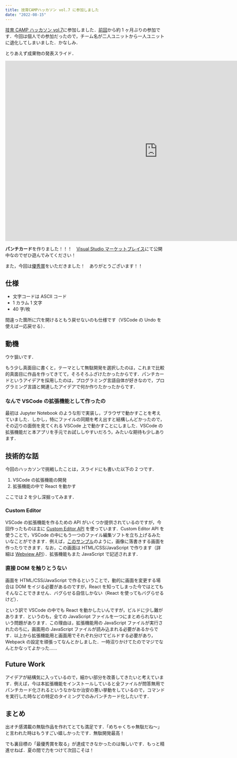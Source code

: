 ```yaml
---
title: 技育CAMPハッカソン vol.7 に参加しました
date: "2022-08-15"
---
```


[技育 CAMP ハッカソン vol.7](https://talent.supporterz.jp/events/3207890b-4b45-46f6-881b-e761a919cbe1/)に参加しました．[前回](../giiku-camp-vol5-2022)から約 1 ヶ月ぶりの参加です．今回は個人での参加だったので，チーム名が二人ユニットから一人ユニットに退化してしまいました．かなしみ．

とりあえず成果物の発表スライド．

<iframe src="https://docs.google.com/presentation/d/e/2PACX-1vRUZaL9QFT-tDAP4fqaN_OGuckstUbYwyJhPw0mwrVSHZgaKR8iauKAD6S385s15vyYAUWRybojNPgo/embed?start=false&loop=false&delayms=3000" frameborder="0" width="960" height="569" allowfullscreen="true" mozallowfullscreen="true" webkitallowfullscreen="true"></iframe>

**パンチカード**を作りました！！！　[Visual Studio マーケットプレイス](https://marketplace.visualstudio.com/items?itemName=ajfAfg.punched-card)にて公開中なのでぜひ遊んでみてください！

また，今回は[優秀賞](https://twitter.com/geek_pjt/status/1556208824687947776?s=21&t=hvh0cHoG8oOvWvENKLaToQ)をいただきました！　ありがとうございます！！

<!-- truncate -->

## 仕様

- 文字コードは ASCII コード
- 1 カラム 1 文字
- 40 字/枚

間違った箇所に穴を開けるともう戻せないのも仕様です（VSCode の Undo を使えば一応戻せる）．

## 動機

ウケ狙いです．

もう少し真面目に書くと，テーマとして無駄開発を選択したのは，これまで比較的真面目に作品を作ってきてて，そろそろふざけたかったからです．パンチカードというアイデアを採用したのは，プログラミング言語自体が好きなので，プログラミング言語と関連したアイデアで何か作りたかったからです．

### なんで VSCode の拡張機能として作ったの

最初は Jupyter Notebook のような形で実装し，ブラウザで動かすことを考えていました．しかし，特にファイルの同期を考え出すと結構しんどかったので，その辺りの面倒を見てくれる VSCode 上で動かすことにしました．VSCode の拡張機能だと本アプリを手元でお試ししやすいだろう，みたいな期待も少しあります．

## 技術的な話

今回のハッカソンで挑戦したことは，スライドにも書いた以下の 2 つです．

1. VSCode の拡張機能の開発
2. 拡張機能の中で React を動かす

ここでは 2 を少し深掘ってみます．

### Custom Editor

VSCode の拡張機能を作るための API がいくつか提供されているのですが，今回作ったものは主に [Custom Editor API](https://code.visualstudio.com/api/extension-guides/custom-editors) を使っています．Custom Editor API を使うことで，VSCode の中にもう一つのファイル編集ソフトを立ち上げるみたいなことができます．例えば，[このサンプル](https://github.com/microsoft/vscode-extension-samples/tree/main/custom-editor-sample)のように，画像に落書きする画面を作ったりできます．なお，この画面は HTML/CSS/JavaScript で作ります（詳細は [Webview API](https://code.visualstudio.com/api/extension-guides/webview#scripts-and-message-passing)）．拡張機能もまた JavaScript で記述されます．

### 直接 DOM を触りとうない

画面を HTML/CSS/JavaScript で作るということで，動的に画面を変更する場合は DOM をイジる必要があるのですが，React を知ってしまった今ではとてもそんなことできません．バグらせる自信しかない（React を使ってもバグらせるけど）．

という訳で VSCode の中でも React を動かしたいんですが，ビルドに少し難があります．というのも，全ての JavaScript ファイルを一つにまとめられないという問題があります．この理由は，拡張機能用の JavaScript ファイルが実行されたのちに，画面用の JavaScript ファイルが読み込まれる必要があるからです．以上から拡張機能用と画面用でそれぞれ分けてビルドする必要があり，Webpack の設定を頑張ってなんとかしました．一時沼りかけてたのでマジでなんとかなってよかった……

## Future Work

アイデアが結構気に入っているので，細かい部分を改善してきたいと考えています．例えば，今は本拡張機能をインストールしていると全ファイルが問答無用でパンチカード化されるというなかなか治安の悪い挙動をしているので，コマンドを実行した時などの特定のタイミングでのみパンチカード化したいです．

## まとめ

出オチ感満載の無駄作品を作れてとても満足です．「めちゃくちゃ無駄だね〜」と言われた時はもうすごい嬉しかったです．無駄開発最高！

でも裏目標の「最優秀賞を取る」が達成できなかったのは悔しいです．もっと精進せねば．夏の間で力をつけて次回こそは！
